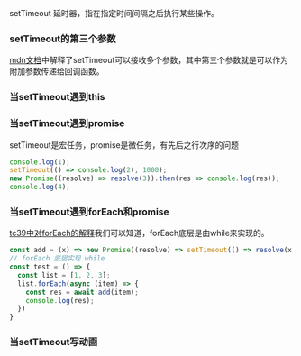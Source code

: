 setTimeout 延时器，指在指定时间间隔之后执行某些操作。

### setTimeout的第三个参数
[mdn文档](https://developer.mozilla.org/zh-CN/docs/Web/API/setTimeout#%E5%8F%82%E6%95%B0)中解释了setTimeout可以接收多个参数，其中第三个参数就是可以作为附加参数传递给回调函数。

### 当setTimeout遇到this

### 当setTimeout遇到promise
setTimeout是宏任务，promise是微任务，有先后之行次序的问题
```js
console.log(1);
setTimeout(() => console.log(2), 1000);
new Promise((resolve) => resolve(3)).then(res => console.log(res));
console.log(4);
```

### 当setTimeout遇到forEach和promise
[tc39中对forEach的解释](https://tc39.es/ecma262/#sec-array.prototype.foreach)我们可以知道，forEach底层是由while来实现的。

```js
const add = (x) => new Promise((resolve) => setTimeout(() => resolve(x + x), 1000));
// forEach 底层实现 while
const test = () => {
  const list = [1, 2, 3];
  list.forEach(async (item) => {
    const res = await add(item);
    console.log(res);
  })
}
```

### 当setTimeout写动画
